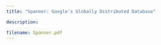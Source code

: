 ```yaml
---
title: "Spanner: Google's Globally Distributed Database"

description:

filename: Spanner.pdf
---
```




